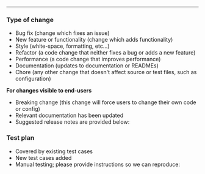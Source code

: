 
---
<!-- Delete this comment! Follow our PR template instructions: https://github.com/aspect-build/.github/blob/main/pull_requests.md -->

### Type of change

- Bug fix (change which fixes an issue)
- New feature or functionality (change which adds functionality)
- Style (white-space, formatting, etc...)
- Refactor (a code change that neither fixes a bug or adds a new feature)
- Performance (a code change that improves performance)
- Documentation (updates to documentation or READMEs)
- Chore (any other change that doesn't affect source or test files, such as configuration)

**For changes visible to end-users**

- Breaking change (this change will force users to change their own code or config)
- Relevant documentation has been updated
- Suggested release notes are provided below:

### Test plan

- Covered by existing test cases
- New test cases added
- Manual testing; please provide instructions so we can reproduce:
